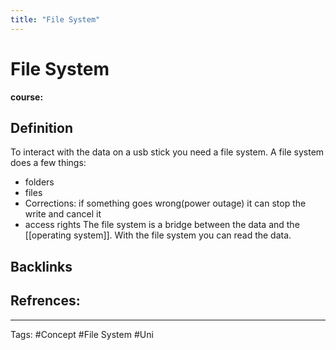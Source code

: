 ```yaml
---
title: "File System"
---
```


# File System
**course:**
## Definition
To interact with the data on a usb stick you need a file system. A file system does a few things:
- folders 
- files 
- Corrections: if something goes wrong(power outage) it can stop the write and cancel it
- access rights
The file system is a bridge between the data and the [[operating system]]. With the file system you can read the data.
## Backlinks

## Refrences:

---
Tags: #Concept #File System #Uni 